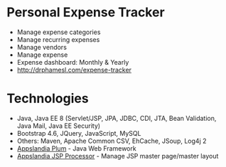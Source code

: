 # Personal Expense Tracker
- Manage expense categories
- Manage recurring expenses
- Manage vendors
- Manage expense
- Expense dashboard: Monthly & Yearly
- http://drphamesl.com/expense-tracker
# Technologies
- Java, Java EE 8 (Servlet/JSP, JPA, JDBC, CDI, JTA, Bean Validation, Java Mail, Java EE Security)
- Bootstrap 4.6, JQuery, JavaScript, MySQL
- Others: Maven, Apache Common CSV, EhCache, JSoup, Log4j 2
- [Appslandia Plum](https://github.com/haducloc/appslandia-plum) - Java Web Framework
- [Appslandia JSP Processor](https://github.com/haducloc/appslandia-jsp-processor) - Manage JSP master page/master layout

